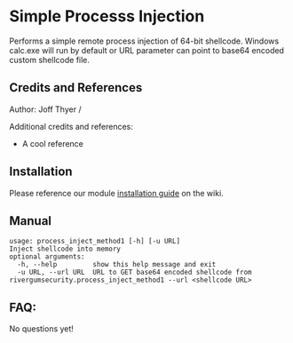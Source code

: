 # Simple Processs Injection

Performs a simple remote process injection of 64-bit shellcode. Windows calc.exe will run by default or URL parameter can point to base64 encoded custom shellcode file. 

## Credits and References

Author: Joff Thyer / 

Additional credits and references:
* A cool reference

## Installation

Please reference our module [installation guide](https://github.com/scythe-io/community-modules/wiki) on the wiki.

##  Manual

```
usage: process_inject_method1 [-h] [-u URL]
Inject shellcode into memory
optional arguments:
  -h, --help         show this help message and exit
  -u URL, --url URL  URL to GET base64 encoded shellcode from
rivergumsecurity.process_inject_method1 --url <shellcode URL>
```

## FAQ:

No questions yet!
